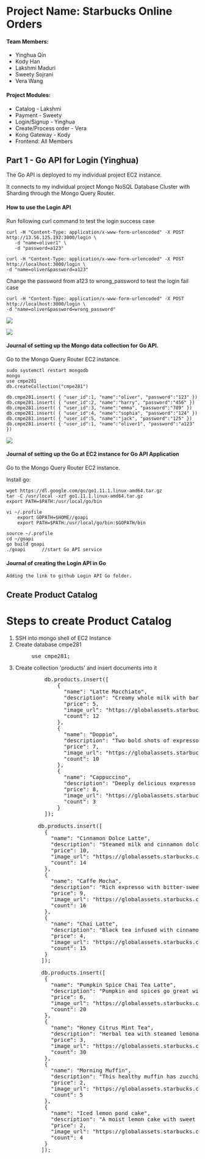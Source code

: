 # Project Name: Starbucks Online Orders

#### Team Members:

- Yinghua Qin
- Kody Han
- Lakshmi Maduri
- Sweety Sojrani
- Vera Wang

#### Project Modules:

- Catalog - Lakshmi
- Payment - Sweety
- Login/Signup - Yinghua
- Create/Process order - Vera
- Kong Gateway - Kody
- Frontend: All Members


## Part 1 - Go API for Login (Yinghua)

The Go API  is deployed to my individual project EC2 instance.

It connects to my individual project Mongo NoSQL Database Cluster with Sharding through the Mongo Query Router. 

#### How to use the Login API

Run following curl command to test the login success case

    curl -H "Content-Type: application/x-www-form-urlencoded" -X POST http://13.56.125.192:3000/login \
       -d "name=oliver1" \
       -d "password=a123"
    
    curl -H "Content-Type: application/x-www-form-urlencoded" -X POST http://localhost:3000/login \
    -d "name=oliver&password=a123"

Change the password from a123 to wrong_password to test the login fail case

    curl -H "Content-Type: application/x-www-form-urlencoded" -X POST http://localhost:3000/login \
    -d "name=oliver&password=wrong_password"

![](https://github.com/nguyensjsu/fa18-281-sky/blob/master/GoLoginAPI/TestingCURL.jpg)	

![](https://github.com/nguyensjsu/fa18-281-sky/blob/master/GoLoginAPI/GoLogsDuringLogin.jpg.jpg)		

#### Journal of setting up the Mongo data collection for Go API.

Go to the Mongo Query Router EC2 instance.

    sudo systemctl restart mongodb
    mongo
    use cmpe281
    db.createCollection("cmpe281")
    
    db.cmpe281.insert( { "user_id":1, "name":"oliver", "password":"123" })
    db.cmpe281.insert( { "user_id":2, "name":"harry", "password":"456" })
    db.cmpe281.insert( { "user_id":3, "name":"emma", "password":"789" })
    db.cmpe281.insert( { "user_id":4, "name":"sophia", "password":"124" })
    db.cmpe281.insert( { "user_id":5, "name":"jack", "password":"125" })
    db.cmpe281.insert( { "user_id":1, "name":"oliver1", "password":"a123" })

![](https://github.com/nguyensjsu/fa18-281-sky/blob/master/GoLoginAPI/CreateDataCollection.jpg)		

#### Journal of setting up the Go at EC2 instance for Go API Application

Go to the Mongo Query Router EC2 instance.

Install go:

    wget https://dl.google.com/go/go1.11.1.linux-amd64.tar.gz 
    tar -C /usr/local -xzf go1.11.1.linux-amd64.tar.gz
    export PATH=$PATH:/usr/local/go/bin
    
    vi ~/.profile
    	export GOPATH=$HOME//goapi
    	export PATH=$PATH:/usr/local/go/bin:$GOPATH/bin
    
    source ~/.profile
    cd ~/goapi
    go build goapi
    ./goapi      //start Go API service

#### Journal of creating the Login API in Go

    Adding the link to github Login API Go folder. 






## Create Product Catalog 

# Steps to create Product Catalog 
1. SSH into mongo shell of EC2 Instance
2. Create database cmpe281
   <pre>
        use cmpe281;
   </pre>
3. Create collection 'products' and insert documents into it
   <pre>
            db.products.insert([
                {
                  "name": "Latte Macchiato",
                  "description": "Creamy whole milk with barista",
                  "price": 5,
                  "image_url": "https://globalassets.starbucks.com/assets/fb9eda922982444ea9871de8cbd29b67.jpg",
                  "count": 12
                },
                {
                  "name": "Doppio",
                  "description": "Two bold shots of expresso with cream",
                  "price": 7,
                  "image_url": "https://globalassets.starbucks.com/assets/d01fdcb3707c4c98ac575e89f3293b38.jpg",
                  "count": 10
                },
                {
                  "name": "Cappuccino",
                  "description": "Deeply delicious expresso with a light airy foam",
                  "price": 8,
                  "image_url": "https://globalassets.starbucks.com/assets/2237ef1d9dab486695b8e6269d41ab0a.jpg",
                  "count": 3
                }
            ]);
          
          db.products.insert([
            {
              "name": "Cinnamon Dolce Latte",
              "description": "Steamed milk and cinnamon dolce syrup added to classic expresso",
              "price": 10,
              "image_url": "https://globalassets.starbucks.com/assets/79883bdbd5634757a5ae1c8126f75451.jpg",
              "count": 14
            },
            {
              "name": "Caffe Mocha",
              "description": "Rich expresso with bitter-sweet mocha and steamed milk",
              "price": 9,
              "image_url": "https://globalassets.starbucks.com/assets/bc15a5ca9d744b66bda07254f2f50013.jpg",
              "count": 16
            },
            {
              "name": "Chai Latte",
              "description": "Black tea infused with cinnamon and clove with steamed milk and light foam",
              "price": 4,
              "image_url": "https://globalassets.starbucks.com/assets/f344c66e8de74a4faf5c65f4060cf1f7.jpg",
              "count": 15
            }
           ]);
           
           db.products.insert([
            {
              "name": "Pumpkin Spice Chai Tea Latte",
              "description": "Pumpkin and spices go great with steamed milk and light foam",
              "price": 6,
              "image_url": "https://globalassets.starbucks.com/assets/727b21c60eec40208098cb94903ebca0.jpg",
              "count": 20
            },
            {
              "name": "Honey Citrus Mint Tea",
              "description": "Herbal tea with steamed lemonade and a touch of honey is perfect for the cold weather!",
              "price": 3,
              "image_url": "https://globalassets.starbucks.com/assets/4bffd5c29ee644a5b810610c322f741a.jpg",
              "count": 30
            },
            {
              "name": "Morning Muffin",
              "description": "This healthy muffin has zucchini, carrots, crunchy nuts and a dash of cane sugar",
              "price": 2,
              "image_url": "https://globalassets.starbucks.com/assets/3f3ff719711d45b2993903a7a8d1549d.jpg",
              "count": 5
            },
            {
              "name": "Iced lemon pond cake",
              "description": "A moist lemon cake with sweet icing",
              "price": 2,
              "image_url": "https://globalassets.starbucks.com/assets/12014fa89261475798a3c3b7dcc54552.jpg",
              "count": 4
            }
           ]);

   </pre>

